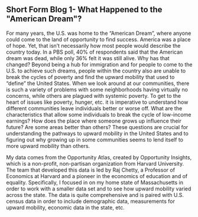 ## Short Form Blog 1- What Happened to the "American Dream"?

For many years, the U.S. was home to the “American Dream”, where anyone could come to the land of opportunity to find success. America was a place of hope. Yet, that isn’t necessarily how most people would describe the country today. In a PBS poll, 40% of respondents said that the American dream was dead, while only 36% felt it was still alive. Why has that changed? Beyond being a hub for immigration and for people to come to the U.S. to achieve such dreams, people within the country also are unable to break the cycles of poverty and find the upward mobility that used to “define” the United States. When we look around at our communities, there is such a variety of problems with some neighborhoods having virtually no concerns, while others are plagued with systemic poverty. To get to the heart of issues like poverty, hunger, etc. it is imperative to understand how different communities leave individuals better or worse off. What are the characteristics that allow some individuals to break the cycle of low-income earnings? How does the place where someone grows up influence their future? Are some areas better than others? These questions are crucial for understanding the pathways to upward mobility in the United States and to figuring out why growing up in some communities seems to lend itself to more upward mobility than others.

My data comes from the Opportunity Atlas, created by Opportunity Insights, which is a non-profit, non-partisan organization from Harvard University. The team that developed this data is led by Raj Chetty, a Professor of Economics at Harvard and a pioneer in the economics of education and of equality. Specifically, I focused in on my home state of Massachusetts in order to work with a smaller data set and to see how upward mobility varied across the state. The data is quite comprehensive and is paired with U.S. census data in order to include demographic data, measurements for upward mobility, economic data in the state, etc.


